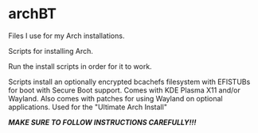 # archBT

Files I use for my Arch installations.

Scripts for installing Arch.

Run the install scripts in order for it to work.

Scripts install an optionally encrypted bcachefs filesystem with EFISTUBs for boot with Secure Boot support. Comes with KDE Plasma X11 and/or Wayland. Also comes with patches for using Wayland on optional applications. Used for the "Ultimate Arch Install"

***MAKE SURE TO FOLLOW INSTRUCTIONS CAREFULLY!!!***
